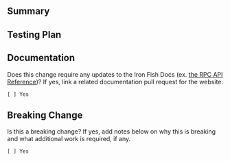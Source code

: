 ## Summary

## Testing Plan

## Documentation

Does this change require any updates to the Iron Fish Docs (ex. [the RPC API
Reference](https://ironfish.network/docs/onboarding/rpc/chain))? If yes, link a
related documentation pull request for the website.

```
[ ] Yes
```

## Breaking Change

Is this a breaking change? If yes, add notes below on why this is breaking and
what additional work is required, if any.

```
[ ] Yes
```
